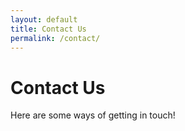 ```yaml
---
layout: default
title: Contact Us
permalink: /contact/
---
```


# Contact Us

Here are some ways of getting in touch!
